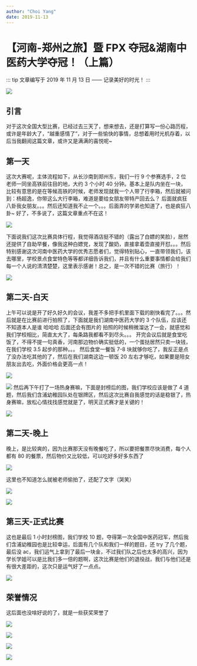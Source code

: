 ```yaml
---
author: "Choi Yang"
date: 2019-11-13
---
```

# 【河南-郑州之旅】暨 FPX 夺冠&湖南中医药大学夺冠！（上篇）

::: tip
文章编写于 2019 年 11 月 13 日 —— 记录美好的时光！
:::

![](https://img-blog.csdnimg.cn/20191113175550908.png?x-oss-process=image/watermark,type_ZmFuZ3poZW5naGVpdGk,shadow_10,text_aHR0cHM6Ly9ibG9nLmNzZG4ubmV0L3dlaXhpbl80MjQyOTcxOA==,size_16,color_FFFFFF,t_70)

## 引言

对于这次全国大型比赛，已经过去三天了，想来想去，还是打算写一份心路历程，或许是年龄大了，“越重感情了”，对于一些愉快的事情，总想着用时光机存着，以后当我翻阅这篇文章，或许又是满满的喜悦呢~

## 第一天

这次大赛呢，主体流程如下，从长沙南到郑州东，我们一行 9 个参赛选手，2 位老师一同坐高铁前往目的地，大约 3 个小时 40 分钟。基本上是队内坐在一块，比较有意思的是在等候高铁的时候，老师发现就我一个人带了行李箱，然后就被问到：杨超逸，你带这么大行李箱，难道是要给女朋友带特产回去么？ 后面就疯狂八卦我女朋友。。。然后还知道我不止一个。。。后面弄的学弟也知道了，也是疯狂八卦~ 好了，不多说了，这篇文章重点不在这！

![](https://img-blog.csdnimg.cn/2019111317161995.png?x-oss-process=image/watermark,type_ZmFuZ3poZW5naGVpdGk,shadow_10,text_aHR0cHM6Ly9ibG9nLmNzZG4ubmV0L3dlaXhpbl80MjQyOTcxOA==,size_16,color_FFFFFF,t_70)

下面说我们这次比赛具体行程，我觉得酒店挺不错的（露出了白嫖的笑脸），居然还提供了自助早餐，像我这种白嫖党，发现了酸奶，直接拿着壶直接开怼。。。然后特别感谢这次河南中医药大学的优秀志愿者们，觉得特别贴心，一直带领我们，该去哪里，学校景点食堂特色等等都详细告诉我们，并且有什么重要事情都会给我们每一个人说的清清楚楚，这里表示感谢！总之，是一次不错的比赛（旅行）！

![](https://img-blog.csdnimg.cn/20191113175607986.png?x-oss-process=image/watermark,type_ZmFuZ3poZW5naGVpdGk,shadow_10,text_aHR0cHM6Ly9ibG9nLmNzZG4ubmV0L3dlaXhpbl80MjQyOTcxOA==,size_16,color_FFFFFF,t_70)

## 第二天-白天

上午可以说是开了好久好久的会议，我差不多把手机里面下载的剧快看完了。。。然后就是在比赛前进行拍照了，下面就是我们湖南中医药大学的 3 个队伍，应该还不知道本人是谁 哈哈哈 后面还会有图片的 拍照的时候稍微溜达了一会，就感觉和我们学校相比，简直太大了，每条路我都看不到尽头。。。 开完会议后就是食堂吃饭了，不得不提一句真香，河南那边物价确实挺低的，一个蛋挞居然只卖一块钱，在我们学校 3.5 起步的那种。。。 然后食堂一餐饭 7-8 块就够你吃了，我反正是点了没办法吃其他的了，然后在我们湖南这边一顿饭 20 左右才够吃，如果要是陪女朋友出去吃，外面价格会更高一点！

![](https://img-blog.csdnimg.cn/20191113175617534.png?x-oss-process=image/watermark,type_ZmFuZ3poZW5naGVpdGk,shadow_10,text_aHR0cHM6Ly9ibG9nLmNzZG4ubmV0L3dlaXhpbl80MjQyOTcxOA==,size_16,color_FFFFFF,t_70)

![](https://img-blog.csdnimg.cn/20191113175625469.png?x-oss-process=image/watermark,type_ZmFuZ3poZW5naGVpdGk,shadow_10,text_aHR0cHM6Ly9ibG9nLmNzZG4ubmV0L3dlaXhpbl80MjQyOTcxOA==,size_16,color_FFFFFF,t_70)
然后再下午打了一场热身赛嘛，下面是封榜后的图，我们学校应该是做了 4 道题，然后我们含浦幼稚园队处在银牌区，然后这次比赛自我感觉的话是稳银了，热身赛嘛，放松心情找找感觉就是了，明天正式赛才是关键的！

![](https://img-blog.csdnimg.cn/20191113175634377.png?x-oss-process=image/watermark,type_ZmFuZ3poZW5naGVpdGk,shadow_10,text_aHR0cHM6Ly9ibG9nLmNzZG4ubmV0L3dlaXhpbl80MjQyOTcxOA==,size_16,color_FFFFFF,t_70)

## 第二天-晚上

晚上，是比较爽的，因为比赛那天没有晚餐吃了，所以要把餐票尽快消费，每个人都有 80 的餐票，然后物价又比较低，可以吃好多好多东西了

![](https://img-blog.csdnimg.cn/20191113175640601.png?x-oss-process=image/watermark,type_ZmFuZ3poZW5naGVpdGk,shadow_10,text_aHR0cHM6Ly9ibG9nLmNzZG4ubmV0L3dlaXhpbl80MjQyOTcxOA==,size_16,color_FFFFFF,t_70)

这里也不知道怎么就被老师偷拍了，还配了文字（哭笑）

![](https://img-blog.csdnimg.cn/20191113173146366.png?x-oss-process=image/watermark,type_ZmFuZ3poZW5naGVpdGk,shadow_10,text_aHR0cHM6Ly9ibG9nLmNzZG4ubmV0L3dlaXhpbl80MjQyOTcxOA==,size_16,color_FFFFFF,t_70)

![](https://img-blog.csdnimg.cn/20191113173611361.jpg?x-oss-process=image/watermark,type_ZmFuZ3poZW5naGVpdGk,shadow_10,text_aHR0cHM6Ly9ibG9nLmNzZG4ubmV0L3dlaXhpbl80MjQyOTcxOA==,size_16,color_FFFFFF,t_70)

## 第三天-正式比赛

这也是最后 1 小时封榜图，我们学校 10 题，夺得第一次全国中医药冠军，然后我们含浦幼稚园也是比较幸运，后面有几个队和我们一样的题目，还 try 了几个题，最后没 ac，我们运气上拿到了最后一块金，不过我们队之后也太多的高兴，因为学长学姐可以是比我们多一倍的题啊，这次比赛是他们的退役战，我们与他们还是有很大差距的，这次只是运气好了一点点。

![](https://img-blog.csdnimg.cn/20191113175652693.png?x-oss-process=image/watermark,type_ZmFuZ3poZW5naGVpdGk,shadow_10,text_aHR0cHM6Ly9ibG9nLmNzZG4ubmV0L3dlaXhpbl80MjQyOTcxOA==,size_16,color_FFFFFF,t_70)

## 荣誉情况

这后面也没啥好说的了，就是一些获奖荣誉了

![](https://img-blog.csdnimg.cn/20191113175702802.png?x-oss-process=image/watermark,type_ZmFuZ3poZW5naGVpdGk,shadow_10,text_aHR0cHM6Ly9ibG9nLmNzZG4ubmV0L3dlaXhpbl80MjQyOTcxOA==,size_16,color_FFFFFF,t_70)

![](https://img-blog.csdnimg.cn/20191113175710314.png?x-oss-process=image/watermark,type_ZmFuZ3poZW5naGVpdGk,shadow_10,text_aHR0cHM6Ly9ibG9nLmNzZG4ubmV0L3dlaXhpbl80MjQyOTcxOA==,size_16,color_FFFFFF,t_70)

![](https://img-blog.csdnimg.cn/20191113174816369.png)

![](https://img-blog.csdnimg.cn/2019111317484251.png?x-oss-process=image/watermark,type_ZmFuZ3poZW5naGVpdGk,shadow_10,text_aHR0cHM6Ly9ibG9nLmNzZG4ubmV0L3dlaXhpbl80MjQyOTcxOA==,size_16,color_FFFFFF,t_70)
